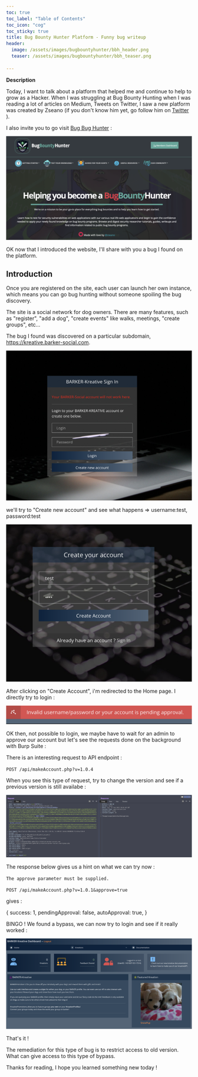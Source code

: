 ```yaml
---
toc: true
toc_label: "Table of Contents"
toc_icon: "cog"
toc_sticky: true
title: Bug Bounty Hunter Platform - Funny bug writeup
header:
  image: /assets/images/bugbountyhunter/bbh_header.png
  teaser: /assets/images/bugbountyhunter/bbh_teaser.png
  
---
```

**Description**

Today, I want to talk about a platform that helped me and continue to help to grow as a Hacker. When I was struggling at Bug Bounty Hunting when I was reading a lot of articles on Medium, Tweets on Twitter, I saw a new platform was created by Zseano (if you don't know him yet, go follow him on [Twitter](https://twitter.com/@zseano) ). 


I also invite you to go visit [Bug Bug Hunter](https://bugbountyhunter.com) :

![bugbountyhunter.png](/assets/images/bugbountyhunter/bugbountyhunter.png)

OK now that I introduced the website, I'll share with you a bug I found on the platform.

Introduction
--

Once you are registered on the site, each user can launch her own instance, which means you can go bug hunting without someone spoiling the bug discovery.

The site is a social network for dog owners. There are many features, such as "register", "add a dog", "create events" like walks, meetings, "create groups", etc...


The bug I found was discovered on a particular subdomain, https://kreative.barker-social.com.



![kreative-login-page.png](/assets/images/bugbountyhunter/kreative-login-page.png)

we'll try to "Create new account" and see what happens => username:test, password:test  

![kreative-create-account.png](/assets/images/bugbountyhunter/kreative-create-account.png)

After clicking on "Create Account", i'm redirected to the Home page. I directly try to login : 

![kreative-login-approval.png](/assets/images/bugbountyhunter/kreative-login-approval.png)

OK then, not possible to login, we maybe have to wait for an admin to approve our account but let's see the requests done on the background with Burp Suite : 

There is an interesting request to API endpoint : 

`POST /api/makeAccount.php?v=1.0.4`

When you see this type of request, try to change the version and see if a previous version is still availabe : 

![burp-request-api-version.png](/assets/images/bugbountyhunter/burp-request-api-version.png)

The response below gives us a hint on what we can try now : 

`The approve parameter must be supplied.`


`POST /api/makeAccount.php?v=1.0.1&approve=true`

gives : 

{
   success: 1,
   pendingApproval: false,
   autoApproval: true,
}


BINGO ! We found a bypass, we can now try to login and see if it really worked : 


![kreative-logged-in.png](/assets/images/bugbountyhunter/kreative-logged-in.png)


That's it ! 

The remediation for this type of bug is to restrict access to old version. What can give access to this type of bypass. 


Thanks for reading, I hope you learned something new today ! 
